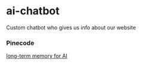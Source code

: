 # ai-chatbot
Custom chatbot who gives us info about our website

### Pinecode
[long-term memory for AI](https://pinecone.io)